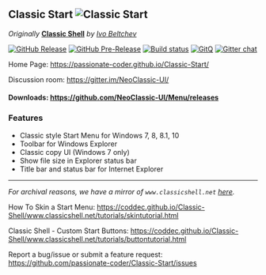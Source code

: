 ## Classic Start ![Classic Start](/ClassicStartSrc/ClassicStartSetup/ClassicStart.ico)

*Originally* **[Classic Shell](http://www.classicshell.net)** *by [Ivo Beltchev](https://sourceforge.net/u/ibeltchev/profile/)*

[![GitHub Release](https://img.shields.io/github/release/NeoClassic-UI/Menu.svg)](https://github.com/NeoClassic-UI/Menu/releases) [![GitHub Pre-Release](https://img.shields.io/github/release/NeoClassic-UI/Menu/all.svg)](https://github.com/passionate-coder/Classic-Start/releases) [![Build status](https://ci.appveyor.com/api/projects/status/6ydldy3ijsa4dkgb/branch/master?svg=true)](https://ci.appveyor.com/project/passionate-coder/menu/branch/master) [![GitQ](https://gitq.com/badge.svg)](https://gitq.com/passionate-coder/Classic-Start) [![Gitter chat](https://badges.gitter.im/gitterHQ/gitter.png)](https://gitter.im/passionate-coder/Disc-Chitchat)

Home Page: https://passionate-coder.github.io/Classic-Start/

Discussion room: https://gitter.im/NeoClassic-UI/

#### Downloads: https://github.com/NeoClassic-UI/Menu/releases

### Features

- Classic style Start Menu for Windows 7, 8, 8.1, 10
- Toolbar for Windows Explorer
- Classic copy UI (Windows 7 only)
- Show file size in Explorer status bar
- Title bar and status bar for Internet Explorer

---

*For archival reasons, we have a mirror of `www.classicshell.net` [here](https://coddec.github.io/Classic-Shell/www.classicshell.net/).*

How To Skin a Start Menu: https://coddec.github.io/Classic-Shell/www.classicshell.net/tutorials/skintutorial.html
	
Classic Shell - Custom Start Buttons: https://coddec.github.io/Classic-Shell/www.classicshell.net/tutorials/buttontutorial.html

Report a bug/issue or submit a feature request: https://github.com/passionate-coder/Classic-Start/issues
